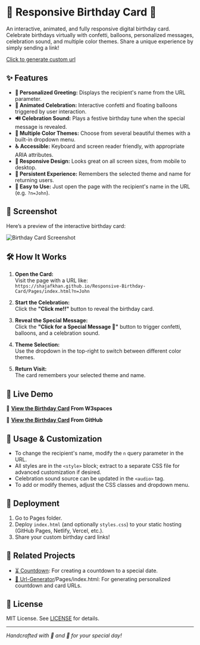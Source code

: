 # 🎉 Responsive Birthday Card 🎈

An interactive, animated, and fully responsive digital birthday card. Celebrate birthdays virtually with confetti, balloons, personalized messages, celebration sound, and multiple color themes. Share a unique experience by simply sending a link!

[Click to generate custom url](https://shajafkhan.github.io/Url-Generator/Pages/index.hhtml)

## ✨ Features

- **🎂 Personalized Greeting:** Displays the recipient's name from the URL parameter.
- **🎊 Animated Celebration:** Interactive confetti and floating balloons triggered by user interaction.
- **🔊 Celebration Sound:** Plays a festive birthday tune when the special message is revealed.
- **🌈 Multiple Color Themes:** Choose from several beautiful themes with a built-in dropdown menu.
- **♿ Accessible:** Keyboard and screen reader friendly, with appropriate ARIA attributes.
- **📱 Responsive Design:** Looks great on all screen sizes, from mobile to desktop.
- **💾 Persistent Experience:** Remembers the selected theme and name for returning users.
- **🔗 Easy to Use:** Just open the page with the recipient's name in the URL (e.g. `?n=John`).
 
## 📸 Screenshot
Here’s a preview of the interactive birthday card:

![Birthday Card Screenshot](path/to/screenshot.png)

## 🛠️ How It Works

1. **Open the Card:**  
   Visit the page with a URL like:  
   `https://shajafkhan.github.io/Responsive-Birthday-Card/Pages/index.html?n=John`

2. **Start the Celebration:**  
   Click the **"Click me!!"** button to reveal the birthday card.

3. **Reveal the Special Message:**  
   Click the **"Click for a Special Message 🎁"** button to trigger confetti, balloons, and a celebration sound.

4. **Theme Selection:**  
   Use the dropdown in the top-right to switch between different color themes.

5. **Return Visit:**  
   The card remembers your selected theme and name.
   
## 🌟 Live Demo
🎈 **[View the Birthday Card](https://responsive-birthday-card.w3spaces.com) From W3spaces**

🎈 **[View the Birthday Card](https://shajafkhan.github.io/Responsive-Birthday-Card/Pages/index.html
) From GitHub**

## 🎨 Usage & Customization

- To change the recipient's name, modify the `n` query parameter in the URL.
- All styles are in the `<style>` block; extract to a separate CSS file for advanced customization if desired.
- Celebration sound source can be updated in the `<audio>` tag.
- To add or modify themes, adjust the CSS classes and dropdown menu.

## 🚀 Deployment

1. Go to Pages folder.
2. Deploy `index.html` (and optionally `styles.css`) to your static hosting (GitHub Pages, Netlify, Vercel, etc.).
3. Share your custom birthday card links!

## 🔗 Related Projects

- [⏳ Countdown](https://github.com/ShajafKhan/Countdown/Pages/index.html): For creating a countdown to a special date.
- [🔗 Url-Generator](https://github.com/ShajafKhan/Url-Generator)/Pages/index.html: For generating personalized countdown and card URLs.

## 📝 License

MIT License. See [LICENSE](LICENSE) for details.

---

*Handcrafted with 🎈 and 🎉 for your special day!*
